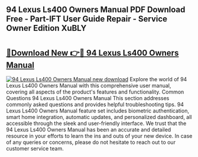 ## 94 Lexus Ls400 Owners Manual PDF Download Free - Part-lFT User Guide Repair - Service Owner Edition XuBLY

# <h2><a href="http://bc8223.oget.top/?id=94+Lexus+Ls400+Owners+Manual">🔗Download New 👉🔴 94 Lexus Ls400 Owners Manual</a></h2>

[![94 Lexus Ls400 Owners Manual new download](https://i.imgur.com/5g1atiW.png)](http://bc8223.oget.top/?id=94+Lexus+Ls400+Owners+Manual)
Explore the world of 94 Lexus Ls400 Owners Manual with this comprehensive user manual, covering all aspects of the product's features and functionality. Common Questions 94 Lexus Ls400 Owners Manual This section addresses commonly asked questions and provides helpful troubleshooting tips. 94 Lexus Ls400 Owners Manual feature set includes biometric authentication, smart home integration, automatic updates, and personalized dashboard, all accessible through the sleek and user-friendly interface. We trust that the 94 Lexus Ls400 Owners Manual has been an accurate and detailed resource in your efforts to learn the ins and outs of your new device. In case of any queries or concerns, please do not hesitate to reach out to our customer service team.
